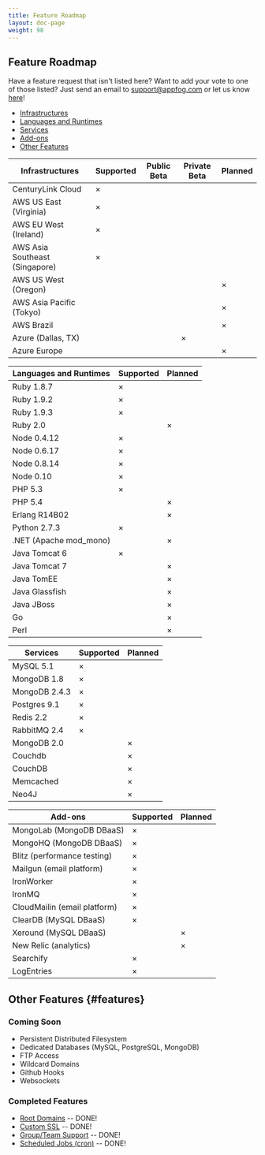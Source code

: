 ```yaml
---
title: Feature Roadmap
layout: doc-page
weight: 98
---
```


## Feature Roadmap

Have a feature request that isn't listed here? Want to add your vote to one of those listed? Just send an email to [support@appfog.com](mailto:support@appfog.com) or let us know [here](http://appfog.uservoice.com/forums/171983-general)!

* [Infrastructures](#infras)
* [Languages and Runtimes](#langs)
* [Services](#services)
* [Add-ons](#add-ons)
* [Other Features](#features)

<table id="infras" class="table table-bordered table-striped roadmap">
	<thead>
		<th>Infrastructures</th>
		<th class="x-mark">Supported</th>
		<th class="x-mark">Public Beta</th>
		<th class="x-mark">Private Beta</th>
		<th class="x-mark">Planned</th>
	</thead>
	<tbody>
		<tr>
			<td>CenturyLink Cloud </td>
			<td class="x-mark-2">&times;</td>
			<td> </td>
			<td> </td>
			<td> </td>
		</tr>
		<tr>
			<td>AWS US East (Virginia) </td>
			<td class="x-mark-2">&times;</td>
			<td> </td>
			<td> </td>
			<td> </td>
		</tr>
		<tr>
			<td>AWS EU West (Ireland) </td>
			<td class="x-mark-2">&times;</td>
			<td> </td>
			<td> </td>
			<td> </td>
		</tr>
		<tr>
			<td>AWS Asia Southeast (Singapore) </td>
			<td class="x-mark-2">&times;</td>
			<td> </td>
			<td> </td>
			<td> </td>
		</tr>
		<tr>
			<td>AWS US West (Oregon) </td>
			<td> </td>
			<td> </td>
			<td> </td>
			<td class="x-mark-2">&times;</td>
		</tr>
		<tr>
			<td>AWS Asia Pacific (Tokyo) </td>
			<td> </td>
			<td> </td>
			<td> </td>
			<td class="x-mark-2">&times;</td>
		</tr>
		<tr>
			<td>AWS Brazil </td>
			<td> </td>
			<td> </td>
			<td> </td>
			<td class="x-mark-2">&times;</td>
		</tr>
		<tr>
			<td>Azure (Dallas, TX) </td>
			<td> </td>
			<td> </td>
			<td class="x-mark-2">&times;</td>
			<td> </td>
		</tr>
		<tr>
			<td>Azure Europe </td>
			<td> </td>
			<td> </td>
			<td> </td>
			<td class="x-mark-2">&times;</td>
		</tr>
	</tbody>
</table>

<table id="langs" class="table table-bordered table-striped roadmap">
	<thead>
		<th>Languages and Runtimes</th>
		<th class="x-mark">Supported</th>
		<th class="x-mark">Planned</th>
	</thead>
	<tbody>
		<tr>
			<td>Ruby 1.8.7 </td>
			<td class="x-mark-2">&times;</td>
			<td> </td>
		</tr>
		<tr>
			<td>Ruby 1.9.2 </td>
			<td class="x-mark-2">&times;</td>
			<td> </td>
		</tr>
		<tr>
			<td>Ruby 1.9.3 </td>
			<td class="x-mark-2">&times;</td>
			<td> </td>
		</tr>
		<tr>
			<td>Ruby 2.0 </td>
			<td> </td>
			<td class="x-mark-2">&times;</td>
		</tr>
		<tr>
			<td>Node 0.4.12 </td>
			<td class="x-mark-2">&times;</td>
			<td> </td>
		</tr>
		<tr>
			<td>Node 0.6.17 </td>
			<td class="x-mark-2">&times;</td>
			<td> </td>
		</tr>
		<tr>
			<td>Node 0.8.14 </td>
			<td class="x-mark-2">&times;</td>
			<td> </td>
		</tr>
		<tr>
			<td>Node 0.10 </td>
			<td class="x-mark-2">&times;</td>
			<td> </td>
		</tr>
		<tr>
			<td>PHP 5.3 </td>
			<td class="x-mark-2">&times;</td>
			<td> </td>
		</tr>
		<tr>
			<td>PHP 5.4 </td>
			<td> </td>
			<td class="x-mark-2">&times;</td>
		</tr>
		<tr>
			<td>Erlang R14B02 </td>
			<td> </td>
			<td class="x-mark-2">&times;</td>
		</tr>
		<tr>
			<td>Python 2.7.3 </td>
			<td class="x-mark-2">&times;</td>
			<td> </td>
		</tr>
		<tr>
			<td>.NET (Apache mod_mono) </td>
			<td> </td>
			<td class="x-mark-2">&times;</td>
		</tr>
		<tr>
			<td>Java Tomcat 6 </td>
			<td class="x-mark-2">&times;</td>
			<td> </td>
		</tr>
		<tr>
			<td>Java Tomcat 7 </td>
			<td> </td>
			<td class="x-mark-2">&times;</td>
		</tr>
		<tr>
			<td>Java TomEE </td>
			<td> </td>
			<td class="x-mark-2">&times;</td>
		</tr>
		<tr>
			<td>Java Glassfish </td>
			<td> </td>
			<td class="x-mark-2">&times;</td>
		</tr>
		<tr>
			<td>Java JBoss </td>
			<td> </td>
			<td class="x-mark-2">&times;</td>
		</tr>
		<tr>
			<td>Go </td>
			<td> </td>
			<td class="x-mark-2">&times;</td>
		</tr>
		<tr>
			<td>Perl </td>
			<td> </td>
			<td class="x-mark-2">&times;</td>
		</tr>
	</tbody>
</table>

<table id="services" class="table table-bordered table-striped roadmap">
	<thead>
		<th>Services</th>
		<th class="x-mark">Supported</th>
		<th class="x-mark">Planned</th>
	</thead>
	<tbody>
		<tr>
			<td>MySQL 5.1</td>
			<td class="x-mark-2">&times;</td>
			<td> </td>
		</tr>
		<tr>
			<td>MongoDB 1.8</td>
			<td class="x-mark-2">&times;</td>
			<td> </td>
		</tr>
		<tr>
			<td>MongoDB 2.4.3</td>
			<td class="x-mark-2">&times;</td>
			<td> </td>
		</tr>
		<tr>
			<td>Postgres 9.1</td>
			<td class="x-mark-2">&times;</td>
			<td> </td>
		</tr>
		<tr>
			<td>Redis 2.2</td>
			<td class="x-mark-2">&times;</td>
			<td> </td>
		</tr>
		<tr>
			<td>RabbitMQ 2.4</td>
			<td class="x-mark-2">&times;</td>
			<td> </td>
		</tr>
		<tr>
			<td>MongoDB 2.0</td>
			<td> </td>
			<td class="x-mark-2">&times;</td>
		</tr>
		<tr>
			<td>Couchdb</td>
			<td> </td>
			<td class="x-mark-2">&times;</td>
		</tr>
		<tr>
			<td>CouchDB</td>
			<td> </td>
			<td class="x-mark-2">&times;</td>
		</tr>
		<tr>
			<td>Memcached</td>
			<td> </td>
			<td class="x-mark-2">&times;</td>
		</tr>
		<tr>
			<td>Neo4J</td>
			<td> </td>
			<td class="x-mark-2">&times;</td>
		</tr>
	</tbody>
</table>

<table id="add-ons" class="table table-bordered table-striped roadmap">
	<thead>
		<th>Add-ons</th>
		<th class="x-mark">Supported</th>
		<th class="x-mark">Planned</th>
	</thead>
	<tbody>
		<tr>
			<td>MongoLab (MongoDB DBaaS)</td>
			<td class="x-mark-2">&times;</td>
			<td> </td>
		</tr>
		<tr>
			<td>MongoHQ (MongoDB DBaaS)</td>
			<td class="x-mark-2">&times;</td>
			<td> </td>
		</tr>
		<tr>
			<td>Blitz (performance testing)</td>
			<td class="x-mark-2">&times;</td>
			<td> </td>
		</tr>
		<tr>
			<td>Mailgun (email platform)</td>
			<td class="x-mark-2">&times;</td>
			<td> </td>
		</tr>
		<tr>
			<td>IronWorker</td>
			<td class="x-mark-2">&times;</td>
			<td> </td>
		</tr>
		<tr>
			<td>IronMQ</td>
			<td class="x-mark-2">&times;</td>
			<td> </td>
		</tr>
		<tr>
			<td>CloudMailin (email platform)</td>
			<td class="x-mark-2">&times;</td>
			<td> </td>
		</tr>
		<tr>
			<td>ClearDB (MySQL DBaaS)</td>
			<td class="x-mark-2">&times;</td>
			<td> </td>
		</tr>
		<tr>
			<td>Xeround (MySQL DBaaS)</td>
			<td> </td>
			<td class="x-mark-2">&times;</td>
		</tr>
		<tr>
			<td>New Relic (analytics)</td>
			<td> </td>
			<td class="x-mark-2">&times;</td>
		</tr>
		<tr>
			<td>Searchify</td>
			<td class="x-mark-2">&times;</td>
			<td> </td>
		</tr>
		<tr>
			<td>LogEntries</td>
			<td class="x-mark-2">&times;</td>
			<td> </td>
		</tr>
	</tbody>
</table>

## Other Features {#features}

### Coming Soon

* Persistent Distributed Filesystem
* Dedicated Databases (MySQL, PostgreSQL, MongoDB)
* FTP Access
* Wildcard Domains
* Github Hooks
* Websockets

### Completed Features

* <a href="/customize/custom-domain-names">Root Domains</a> -- DONE!
* <a href="/customize/ssl">Custom SSL</a> -- DONE!
* <a href="/customize/teams">Group/Team Support</a> -- DONE!
* <a href="/customize/task-scheduling">Scheduled Jobs (cron)</a> -- DONE!

